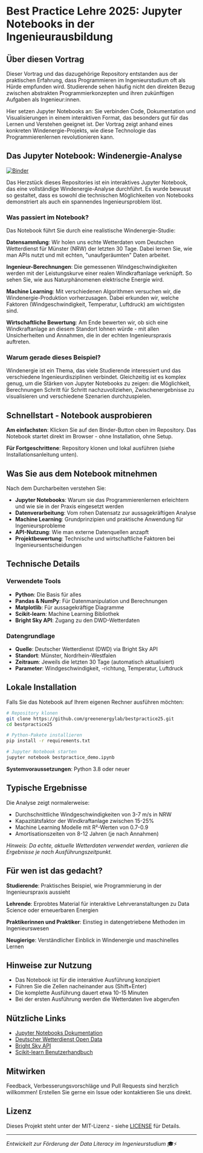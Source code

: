 # Best Practice Lehre 2025: Jupyter Notebooks in der Ingenieurausbildung

## Über diesen Vortrag

Dieser Vortrag und das dazugehörige Repository entstanden aus der praktischen Erfahrung, dass Programmieren im Ingenieurstudium oft als Hürde empfunden wird. Studierende sehen häufig nicht den direkten Bezug zwischen abstrakten Programmierkonzepten und ihren zukünftigen Aufgaben als Ingenieur:innen. 

Hier setzen Jupyter Notebooks an: Sie verbinden Code, Dokumentation und Visualisierungen in einem interaktiven Format, das besonders gut für das Lernen und Verstehen geeignet ist. Der Vortrag zeigt anhand eines konkreten Windenergie-Projekts, wie diese Technologie das Programmierenlernen revolutionieren kann.

## Das Jupyter Notebook: Windenergie-Analyse

[![Binder](https://mybinder.org/badge_logo.svg)](https://mybinder.org/v2/gh/greenenergylab/bestpractice25/HEAD?urlpath=%2Fdoc%2Ftree%2F%2Fnotebooks%2Fbestpractice25.ipynb)

Das Herzstück dieses Repositories ist ein interaktives Jupyter Notebook, das eine vollständige Windenergie-Analyse durchführt. Es wurde bewusst so gestaltet, dass es sowohl die technischen Möglichkeiten von Notebooks demonstriert als auch ein spannendes Ingenieursproblem löst.

### Was passiert im Notebook?

Das Notebook führt Sie durch eine realistische Windenergie-Studie:

**Datensammlung**: Wir holen uns echte Wetterdaten vom Deutschen Wetterdienst für Münster (NRW) der letzten 30 Tage. Dabei lernen Sie, wie man APIs nutzt und mit echten, "unaufgeräumten" Daten arbeitet.

**Ingenieur-Berechnungen**: Die gemessenen Windgeschwindigkeiten werden mit der Leistungskurve einer realen Windkraftanlage verknüpft. So sehen Sie, wie aus Naturphänomenen elektrische Energie wird.

**Machine Learning**: Mit verschiedenen Algorithmen versuchen wir, die Windenergie-Produktion vorherzusagen. Dabei erkunden wir, welche Faktoren (Windgeschwindigkeit, Temperatur, Luftdruck) am wichtigsten sind.

**Wirtschaftliche Bewertung**: Am Ende bewerten wir, ob sich eine Windkraftanlage an diesem Standort lohnen würde - mit allen Unsicherheiten und Annahmen, die in der echten Ingenieurspraxis auftreten.

### Warum gerade dieses Beispiel?

Windenergie ist ein Thema, das viele Studierende interessiert und das verschiedene Ingenieurdisziplinen verbindet. Gleichzeitig ist es komplex genug, um die Stärken von Jupyter Notebooks zu zeigen: die Möglichkeit, Berechnungen Schritt für Schritt nachzuvollziehen, Zwischenergebnisse zu visualisieren und verschiedene Szenarien durchzuspielen.

## Schnellstart - Notebook ausprobieren

**Am einfachsten**: Klicken Sie auf den Binder-Button oben im Repository. Das Notebook startet direkt im Browser - ohne Installation, ohne Setup.

**Für Fortgeschrittene**: Repository klonen und lokal ausführen (siehe Installationsanleitung unten).

## Was Sie aus dem Notebook mitnehmen

Nach dem Durcharbeiten verstehen Sie:

- **Jupyter Notebooks**: Warum sie das Programmierenlernen erleichtern und wie sie in der Praxis eingesetzt werden
- **Datenverarbeitung**: Vom rohen Datensatz zur aussagekräftigen Analyse
- **Machine Learning**: Grundprinzipien und praktische Anwendung für Ingenieursprobleme  
- **API-Nutzung**: Wie man externe Datenquellen anzapft
- **Projektbewertung**: Technische und wirtschaftliche Faktoren bei Ingenieursentscheidungen

## Technische Details

### Verwendete Tools
- **Python**: Die Basis für alles
- **Pandas & NumPy**: Für Datenmanipulation und Berechnungen
- **Matplotlib**: Für aussagekräftige Diagramme
- **Scikit-learn**: Machine Learning Bibliothek
- **Bright Sky API**: Zugang zu den DWD-Wetterdaten

### Datengrundlage
- **Quelle**: Deutscher Wetterdienst (DWD) via Bright Sky API
- **Standort**: Münster, Nordrhein-Westfalen
- **Zeitraum**: Jeweils die letzten 30 Tage (automatisch aktualisiert)
- **Parameter**: Windgeschwindigkeit, -richtung, Temperatur, Luftdruck

## Lokale Installation

Falls Sie das Notebook auf Ihrem eigenen Rechner ausführen möchten:

```bash
# Repository klonen
git clone https://github.com/greenenergylab/bestpractice25.git
cd bestpractice25

# Python-Pakete installieren
pip install -r requirements.txt

# Jupyter Notebook starten
jupyter notebook bestpractice_demo.ipynb
```

**Systemvoraussetzungen**: Python 3.8 oder neuer

## Typische Ergebnisse

Die Analyse zeigt normalerweise:
- Durchschnittliche Windgeschwindigkeiten von 3-7 m/s in NRW
- Kapazitätsfaktor der Windkraftanlage zwischen 15-25%
- Machine Learning Modelle mit R²-Werten von 0.7-0.9
- Amortisationszeiten von 8-12 Jahren (je nach Annahmen)

*Hinweis: Da echte, aktuelle Wetterdaten verwendet werden, variieren die Ergebnisse je nach Ausführungszeitpunkt.*

## Für wen ist das gedacht?

**Studierende**: Praktisches Beispiel, wie Programmierung in der Ingenieurspraxis aussieht

**Lehrende**: Erprobtes Material für interaktive Lehrveranstaltungen zu Data Science oder erneuerbaren Energien

**Praktikerinnen und Praktiker**: Einstieg in datengetriebene Methoden im Ingenieurswesen

**Neugierige**: Verständlicher Einblick in Windenergie und maschinelles Lernen

## Hinweise zur Nutzung

- Das Notebook ist für die interaktive Ausführung konzipiert
- Führen Sie die Zellen nacheinander aus (Shift+Enter)
- Die komplette Ausführung dauert etwa 10-15 Minuten
- Bei der ersten Ausführung werden die Wetterdaten live abgerufen

## Nützliche Links

- [Jupyter Notebooks Dokumentation](https://jupyter-notebook.readthedocs.io/)
- [Deutscher Wetterdienst Open Data](https://opendata.dwd.de/)
- [Bright Sky API](https://brightsky.dev/)
- [Scikit-learn Benutzerhandbuch](https://scikit-learn.org/stable/user_guide.html)

## Mitwirken

Feedback, Verbesserungsvorschläge und Pull Requests sind herzlich willkommen! Erstellen Sie gerne ein Issue oder kontaktieren Sie uns direkt.

## Lizenz

Dieses Projekt steht unter der MIT-Lizenz - siehe [LICENSE](LICENSE) für Details.

---

*Entwickelt zur Förderung der Data Literacy im Ingenieurstudium* 🎓⚡
